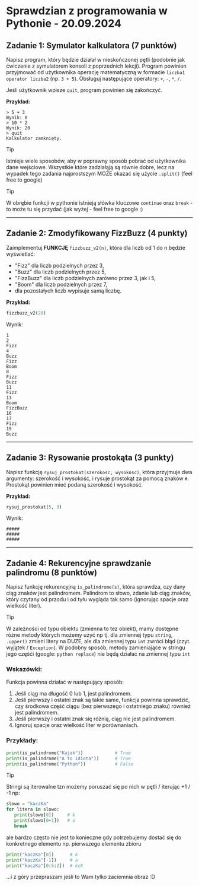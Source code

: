 
# Sprawdzian z programowania w Pythonie - 20.09.2024

## Zadanie 1: Symulator kalkulatora (7 punktów)
Napisz program, który będzie działał w nieskończonej pętli (podobnie jak ćwiczenie z symulatorem konsoli z poprzednich lekcji). Program powinien przyjmować od użytkownika operację matematyczną w formacie `liczba1 operator liczba2` (np. `3 + 5`). Obsługuj następujące operatory: `+`, `-`, `*`, `/`. 

Jeśli użytkownik wpisze `quit`, program powinien się zakończyć.

**Przykład:**
```
> 5 + 3
Wynik: 8
> 10 * 2
Wynik: 20
> quit
Kalkulator zamknięty.
```

> [!TIP] 
> Istnieje wiele sposobów, aby w poprawny sposób pobrać od użytkownika dane wejściowe. 
> Wszystkie które zadziałąją są równie dobre, lecz na wypadek tego zadania najprostszym MOŻE okazać się użycie `.split()` (feel free to google)

> [!TIP] 
> W obrębie funkcji w pythonie istnieją słówka kluczowe `continue` oraz `break` - to może tu się przydać (jak wyżej - feel free to google :)

---

## Zadanie 2: Zmodyfikowany FizzBuzz (4 punkty)
Zaimplementuj **FUNKCJĘ** `fizzbuzz_v2(n)`, która dla liczb od 1 do n będzie wyświetlać:
- "Fizz" dla liczb podzielnych przez 3,
- "Buzz" dla liczb podzielnych przez 5,
- "FizzBuzz" dla liczb podzielnych zarówno przez 3, jak i 5,
- "Boom" dla liczb podzielnych przez 7,
- dla pozostałych liczb wypisuje samą liczbę.

**Przykład:**
```python
fizzbuzz_v2(20)
```

Wynik:
```
1
2
Fizz
4
Buzz
Fizz
Boom
8
Fizz
Buzz
11
Fizz
13
Boom
FizzBuzz
16
17
Fizz
19
Buzz
```

---

## Zadanie 3: Rysowanie prostokąta (3 punkty)
Napisz funkcję `rysuj_prostokat(szerokosc, wysokosc)`, która przyjmuje dwa argumenty: szerokość i wysokość, i rysuje prostokąt za pomocą znaków `#`. Prostokąt powinien mieć podaną szerokość i wysokość.

**Przykład:**
```python
rysuj_prostokat(5, 3)
```

Wynik:
```
#####
#####
#####
```

---
## Zadanie 4: Rekurencyjne sprawdzanie palindromu (8 punktów)
Napisz funkcję rekurencyjną `is_palindrome(s)`, która sprawdza, czy dany ciąg znaków jest palindromem. Palindrom to słowo, zdanie lub ciąg znaków, który czytany od przodu i od tyłu wygląda tak samo (ignorując spacje oraz wielkość liter).

> [!TIP] 
> W zależności od typu obiektu (zmienna to tez obiekt), mamy dostępne różne metody których możemy użyć np tj. dla zmiennej typu `string`, `.upper()` zmieni litery na DUZE, 
> ale dla zmiennej typu `int` zwróci błąd (czyt. wyjątek / `Exception`). W podobny sposób, metody zamieniające w stringu jego częśći (google: `python replace`) nie będą działać na zmiennej typu `int`

### Wskazówki:

Funkcja powinna działać w następujący sposób:

1. Jeśli ciąg ma długość 0 lub 1, jest palindromem.
2. Jeśli pierwszy i ostatni znak są takie same, funkcja powinna sprawdzić, czy środkowa część ciągu (bez pierwszego i ostatniego znaku) również jest palindromem.
3. Jeśli pierwszy i ostatni znak się różnią, ciąg nie jest palindromem.
4. Ignoruj spacje oraz wielkość liter w porównaniach.

### Przykłady:

```python
print(is_palindrome("Kajak"))            # True
print(is_palindrome("A to idiota"))      # True
print(is_palindrome("Python"))           # False
```

> [!TIP] 
> Stringi są iterowalne tzn możemy poruszać się po nich w pętli / iterując +1 / -1 np:
> ```python
> slowo = "kaczKa"
> for litera in slowo:
>    print(slowo[0])     # k
>    print(slowo[0+1])   # a
>    break
> ```
> ale bardzo często nie jest to konieczne gdy potrzebujemy dostać się do konkretnego elementu np. pierwszego elementu zbioru
> ```python
> print("kaczKa"[0])      # k
> print("kaczKa"[-1])     # a
> print("kaczKa"[0:5:2])  # kcK
> ```
> ...i z góry przepraszam jeśli to Wam tylko zaciemnia obraz :D
